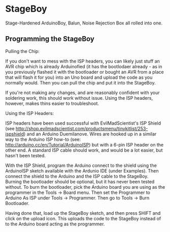 StageBoy
========

Stage-Hardened ArduinoBoy, Balun, Noise Rejection Box all rolled into one.

Programming the StageBoy
------------------------

Pulling the Chip:

If you don't want to mess with the ISP headers, you can likely just stuff
an AVR chip which is already Arduinofied (it has the bootlodaer already -
as in you previously flashed it with the bootloader or bought an AVR 
from a place that will flash it for you) into an Uno board and upload
the code as you normally would. Then you can pull the chip and put it into
the StageBoy.

If you're not making any changes, and are reasonably confident with your 
soldering work, this should work without issue. Using the ISP headers, 
however, makes thins easier to troubleshoot.

Using the ISP Headers:

ISP headers have been used successful with EvilMadScientist's ISP Shield
(see http://shop.evilmadscientist.com/productsmenu/tinykitlist/253-ispshield)
and an Arduino Duemilanove. Wires are hooked up in a similar way to the
Arduino ISP how-to (see: http://arduino.cc/en/Tutorial/ArduinoISP) but
with a 6-pin ISP header on the other end. A standard ISP cable should
work, and would be a lot easier, but hasn't been tested.

With the ISP Shield, program the Arduino connect to the shield using the
ArduinoISP sketch available with the Ardunio IDE (under Examples). Then
connect the shield to the Arduino and the ISP cable to the StageBoy. Burning
the bootloader should be optional, but it has never been tested without. To
burn the bootloader, pick the Arduino board you are using as the programmer
in the Tools -> Board menu. Then set the Programmer to Arduino As ISP under
Tools -> Programmer. Then go to Tools -> Burn Bootloader.

Having done that, load up the StageBoy sketch, and then press SHIFT and click
on the upload icon. This uploads the code to the StageBoy instead of to the
Arduino board acting as the programmer.
